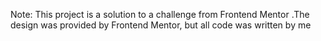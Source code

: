 Note: This project is a solution to a challenge from Frontend Mentor
.The design was provided by Frontend Mentor, but all code was written by me
